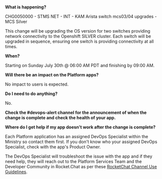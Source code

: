 
**What is happening?**

CHG0050000 - STMS NET - INT - KAM Arista switch mcs03/04 upgrades - MCS Silver

This change will be upgrading the OS version for two switches providing network connectivity to the Openshift SILVER cluster. Each switch will be upgraded in sequence, ensuring one switch is providing connectivity at all times.

**When?**

Starting on Sunday July 30th @ 06:00 AM PDT and finishing by 09:00 AM.

**Will there be an impact on the Platform apps?**

No impact to users is expected.

**Do I need to do anything?**

No.

**Check the #devops-alert channel for the announcement of when the change is complete and check the health of your app.**

**Where do I get help if my app doesn't work after the change is complete?**

Each Platform application has an assigned DevOps Specialist within the Ministry so contact them first. If you don't know who your assigned DevOps Specialist, check with the app's Product Owner.

The DevOps Specialist will troubleshoot the issue with the app and if they need help, they will reach out to the Platform Services Team and the Developer Community in Rocket.Chat as per these [RocketChat Channel Use Guidelines](
https://developer.gov.bc.ca/Getting-human-support-for-issues-not-covered-by-devops-requests).
